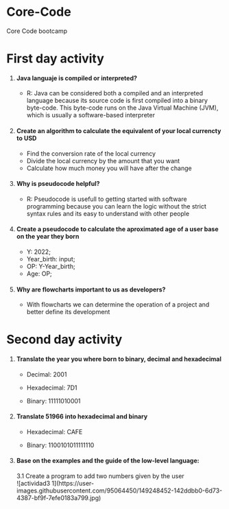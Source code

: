 # Core-Code
Core Code bootcamp

<h1>First day activity</h1>
<ol>
  <li><h4>Java languaje is compiled or interpreted?</h4></li>
  <ul><li> R: Java can be considered both a compiled and an interpreted language because its source code is first compiled into a binary byte-code. 
    This byte-code runs on the Java Virtual Machine (JVM), which is usually a software-based interpreter</li></ul>
  <li><h4> Create an algorithm to calculate the equivalent of your local currencty to USD</h4>
    <ul>
      <li>Find the conversion rate of the local currency</li>
      <li>Divide the local currency by the amount that you want</li>
      <li>Calculate how much money you will have after the change</li>
    </ul>
  </li>
  <li><h4>Why is pseudocode helpful?</h4></li>
  <ul><li> R: Pseudocode is usefull to getting started with software programming because you can learn the logic without the strict syntax rules and its easy to understand with other people</li></ul>
  <li><h4>Create a pseudocode to calculate the aproximated age of a user base on the year they born</h4></li>
  <ul><li>Y: 2022;</li>
    <li>Year_birth: input;</li>
    <li>OP: Y-Year_birth;</li>
    <li>Age: OP;</li>
  </ul>
  <li><h4>Why are flowcharts important to us as developers?</h4>
    <ul><li> With flowcharts we can determine the operation of a project and better define its development</li>
      </ol>
<h1>Second day activity</h1>
    <ol>
      <li><h4>Translate the year you where born to binary, decimal and hexadecimal</h4></li>
      <ul><li>Decimal: 2001</li></ul>
      <ul><li>Hexadecimal: 7D1</li></ul>
      <ul><li>Binary: 11111010001</li></ul>
      <li><h4>Translate 51966 into hexadecimal and binary</h4></li>
      <ul><li>Hexadecimal: CAFE</li></ul>
      <ul><li>Binary: 1100101011111110</li></ul>
      <li><h4>Base on the examples and the guide of the low-level language:</h4></li>
      3.1 Create a program to add two numbers given by the user<br>
       ![actividad3 1](https://user-images.githubusercontent.com/95064450/149248452-142ddbb0-6d73-4387-bf9f-7efe0183a799.jpg)
